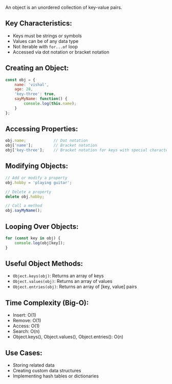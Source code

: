 An object is an unordered collection of key-value pairs.

## Key Characteristics:

- Keys must be strings or symbols
- Values can be of any data type
- Not iterable with `for...of` loop
- Accessed via dot notation or bracket notation

## Creating an Object:

```javascript
const obj = {
    name: 'vishal',
    age: 28,
    'key-three': true,
    sayMyName: function() {
        console.log(this.name);
    }
};
```

## Accessing Properties:

```javascript
obj.name;            // Dot notation
obj['name'];         // Bracket notation
obj['key-three'];    // Bracket notation for keys with special characters
```

## Modifying Objects:

```javascript
// Add or modify a property
obj.hobby = 'playing guitar';

// Delete a property
delete obj.hobby;

// Call a method
obj.sayMyName();
```

## Looping Over Objects:

```javascript
for (const key in obj) {
    console.log(obj[key]);
}
```

## Useful Object Methods:

- `Object.keys(obj)`: Returns an array of keys
- `Object.values(obj)`: Returns an array of values
- `Object.entries(obj)`: Returns an array of \[key, value] pairs

## Time Complexity (Big-O):

- Insert: O(1)
- Remove: O(1)
- Access: O(1)
- Search: O(n)
- Object.keys(), Object.values(), Object.entries(): O(n)

## Use Cases:

- Storing related data
- Creating custom data structures
- Implementing hash tables or dictionaries
